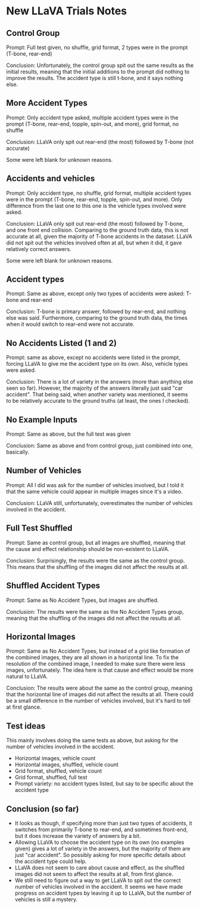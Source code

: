 # New LLaVA Trials Notes

## Control Group

Prompt: Full test given, no shuffle, grid format, 2 types were in the prompt (T-bone, rear-end)

Conclusion: Unfortunately, the control group spit out the same results as the initial results, meaning that the initial additions to the prompt did nothing to improve the results. The accident type is still t-bone, and it says nothing else.

## More Accident Types

Prompt: Only accident type asked, multiple accident types were in the prompt (T-bone, rear-end, topple, spin-out, and more), grid format, no shuffle

Conclusion: LLaVA only spit out rear-end (the most) followed by T-bone (not accurate)

Some were left blank for unknown reasons.

## Accidents and vehicles

Prompt: Only accident type, no shuffle, grid format, multiple accident types were in the prompt (T-bone, rear-end, topple, spin-out, and more). Only difference from the last one to this one is the vehicle types involved were asked.

Conclusion: LLaVA only spit out rear-end (the most) followed by T-bone, and one front end collision. Comparing to the ground truth data, this is not accurate at all, given the majority of T-bone accidents in the dataset. LLaVA did not spit out the vehicles involved often at all, but when it did, it gave relatively correct answers.

Some were left blank for unknown reasons.

## Accident types

Prompt: Same as above, except only two types of accidents were asked: T-bone and rear-end

Conclusion: T-bone is primary answer, followed by rear-end, and nothing else was said. Furthermore, comparing to the ground truth data, the times when it would switch to rear-end were not accurate.

## No Accidents Listed (1 and 2)

Prompt: same as above, except no accidents were listed in the prompt, forcing LLaVA to give me the accident type on its own. Also, vehicle types were asked.

Conclusion: There is a lot of variety in the answers (more than anything else seen so far). However, the majority of the answers literally just said "car accident". That being said, when another variety was mentioned, it seems to be relatively accurate to the ground truths (at least, the ones I checked).

## No Example Inputs

Prompt: Same as above, but the full test was given

Conclusion: Same as above and from control group, just combined into one, basically.

## Number of Vehicles

Prompt: All I did was ask for the number of vehicles involved, but I told it that the same vehicle could appear in multiple images since it's a video.

Conclusion: LLaVA still, unfortunately, overestimates the number of vehicles involved in the accident.

## Full Test Shuffled

Prompt: Same as control group, but all images are shuffled, meaning that the cause and effect relationship should be non-existent to LLaVA.

Conclusion: Surprisingly, the results were the same as the control group. This means that the shuffling of the images did not affect the results at all.

## Shuffled Accident Types

Prompt: Same as No Accident Types, but images are shuffled.

Conclusion: The results were the same as the No Accident Types group, meaning that the shuffling of the images did not affect the results at all.

## Horizontal Images

Prompt: Same as No Accident Types, but instead of a grid like formation of the combined images, they are all shown in a horizontal line. To fix the resolution of the combined image, I needed to make sure there were less images, unfortunately. The idea here is that cause and effect would be more natural to LLaVA.

Conclusion: The results were about the same as the control group, meaning that the horizontal line of images did not affect the results at all. There could be a small difference in the number of vehicles involved, but it's hard to tell at first glance.

## Test ideas

This mainly involves doing the same tests as above, but asking for the number of vehicles involved in the accident.

- Horizontal images, vehicle count
- Horizontal images, shuffled, vehicle count
- Grid format, shuffled, vehicle count
- Grid format, shuffled, full test
- Prompt variety: no accident types listed, but say to be specific about the accident type

## Conclusion (so far)

- It looks as though, if specifying more than just two types of accidents, it switches from primarily T-bone to rear-end, and sometimes front-end, but it does increase the variety of answers by a bit.
- Allowing LLaVA to choose the accident type on its own (no examples given) gives a lot of variety in the answers, but the majority of them are just "car accident". So possibly asking for more specific details about the accident type could help.
- LLaVA does not seem to care about cause and effect, as the shuffled images did not seem to affect the results at all, from first glance.
- We still need to figure out a way to get LLaVA to spit out the correct number of vehicles involved in the accident. It seems we have made progress on accident types by leaving it up to LLaVA, but the number of vehicles is still a mystery.
